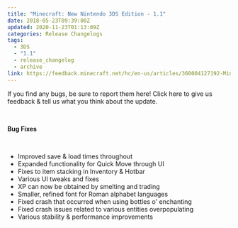 ```yaml
---
title: "Minecraft: New Nintendo 3DS Edition - 1.1"
date: 2018-05-23T09:39:00Z
updated: 2020-11-23T01:13:09Z
categories: Release Changelogs
tags:
  - 3DS
  - "1.1"
  - release_changelog
  - archive
link: https://feedback.minecraft.net/hc/en-us/articles/360004127192-Minecraft-New-Nintendo-3DS-Edition-1-1
---
```


If you find any bugs, be sure to report them here! Click here to give us feedback & tell us what you think about the update.

 

**Bug Fixes**

 

- Improved save & load times throughout
- Expanded functionality for Quick Move through UI
- Fixes to item stacking in Inventory & Hotbar
- Various UI tweaks and fixes
- XP can now be obtained by smelting and trading
- Smaller, refined font for Roman alphabet languages
- Fixed crash that occurred when using bottles o' enchanting
- Fixed crash issues related to various entities overpopulating
- Various stability & performance improvements
